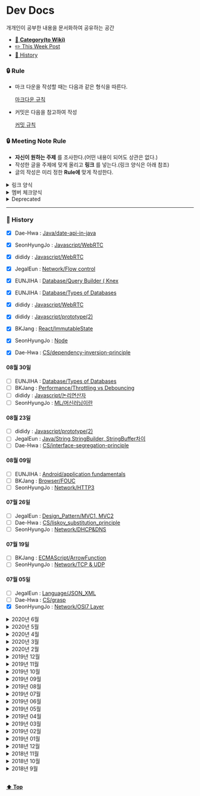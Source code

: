 # Dev Docs

개개인이 공부한 내용을 문서화하여 공유하는 공간

- [📑 **Category(to Wiki)**](https://github.com/Im-D/Dev-Docs/wiki)
- [✏️ This Week Post](#-this-week-post)
- [📅 History](#-history)

### 🔒 Rule

- 마크 다운을 작성할 때는 다음과 같은 형식을 따른다.

  [마크다운 규칙](https://github.com/im-d-team/Dev-Docs/blob/master/Rules/Markdown.md)
  
- 커밋은 다음을 참고하여 작성 
  
  [커밋 규칙](https://github.com/im-d-team/Dev-Docs/blob/master/Rules/Commit.md)

### 🔒 Meeting Note Rule

- **자신이 원하는 주제** 를 조사한다.(어떤 내용이 되어도 상관은 없다.)
- 작성한 글을 주제에 맞게 올리고 **링크** 를 넣는다.(링크 양식은 아래 참조)
- 글의 작성은 미리 정한 **Rule에** 맞게 작성한다.

<details>
<summary> 링크 양식 </summary>

```md
[POST_NAME](POST_ADDRESS)
```

</details>

<details>
<summary> 멤버 체크양식 </summary>

#### xx월 xx일

- [ ] BKJang : []()
- [ ] SeonHyungJo : []()
- [ ] Jinseong : []()
- [ ] Dae-Hwa: []()

</details>

<details>
<summary> Deprecated </summary>

```md
~[Title of contents](Link)~
```

- ex) ~[브라우저 Redering 과정](https://github.com/Im-D/Dev-Docs/blob/master/Deprecated/%EC%9B%B9%20%EB%B8%8C%EB%9D%BC%EC%9A%B0%EC%A0%80%EC%9D%98%20%EC%9E%91%EB%8F%99%20%EC%9B%90%EB%A6%AC.md)~

</details>    

---

### 📅 History
- [x] Dae-Hwa : [Java/date-api-in-java](https://github.com/im-d-team/Dev-Docs/blob/master/Java/date-api-in-java.md)

- [x] SeonHyungJo : [Javascript/WebRTC](https://github.com/im-d-team/Dev-Docs/blob/master/Javascript/WebRTC.md)

- [x] dididy : [Javascript/WebRTC](https://github.com/im-d-team/Dev-Docs/blob/master/Javascript/WebRTC.md)

- [x] JegalEun : [Network/Flow control](https://github.com/im-d-team/Dev-Docs/blob/master/Network/Flow%20control.md)

- [x] EUNJIHA : [Database/Query Builder ( Knex](https://github.com/im-d-team/Dev-Docs/blob/master/Database/Query%20Builder%20(%20Knex.js).md)
- [x] EUNJIHA : [Database/Types of Databases](https://github.com/im-d-team/Dev-Docs/blob/master/Database/Types%20of%20Databases.md)

- [x] dididy : [Javascript/WebRTC](https://github.com/im-d-team/Dev-Docs/blob/master/Javascript/WebRTC.md)
- [x] dididy : [Javascript/prototype(2)](https://github.com/im-d-team/Dev-Docs/blob/master/Javascript/prototype(2).md)

- [x] BKJang : [React/ImmutableState](https://github.com/im-d-team/Dev-Docs/blob/master/React/ImmutableState.md)

- [x] SeonHyungJo : [Node](https://github.com/im-d-team/Dev-Docs/blob/master/Node.js/make_meta_file.md)

- [x] Dae-Hwa : [CS/dependency-inversion-principle](https://github.com/im-d-team/Dev-Docs/blob/master/CS/dependency-inversion-principle.md)




<!--<details>
<summary> 2020년 8월 </summary>-->

#### 08월 30일

- [ ] EUNJIHA : [Database/Types of Databases](https://github.com/im-d-team/Dev-Docs/blob/master/Database/Types%20of%20Databases.md)
- [ ] BKJang : [Performance/Throttling vs Debouncing](https://github.com/im-d-team/Dev-Docs/blob/master/Performance/Throttling%20vs%20Debouncing.md)
- [ ] dididy : [Javascript/논리연산자](https://github.com/im-d-team/Dev-Docs/blob/master/Javascript/%EB%85%BC%EB%A6%AC%EC%97%B0%EC%82%B0%EC%9E%90.md)
- [ ] SeonHyungJo : [ML/머신러닝이란](https://github.com/im-d-team/Dev-Docs/blob/master/ML/%EB%A8%B8%EC%8B%A0%EB%9F%AC%EB%8B%9D%EC%9D%B4%EB%9E%80.md)

#### 08월 23일

- [ ] dididy : [Javascript/prototype(2)](https://github.com/im-d-team/Dev-Docs/blob/master/Javascript/prototype(2).md)
- [ ] JegalEun : [Java/String,StringBuilder, StringBuffer차이](https://github.com/im-d-team/Dev-Docs/blob/master/Java/String,StringBuilder,%20StringBuffer%EC%B0%A8%EC%9D%B4.md)
- [ ] Dae-Hwa : [CS/interface-segregation-principle](https://github.com/im-d-team/Dev-Docs/blob/master/CS/interface-segregation-principle.md)

#### 08월 09일

- [ ] EUNJIHA : [Android/application fundamentals](https://github.com/im-d-team/Dev-Docs/blob/master/Android/application%20fundamentals.md)
- [ ] BKJang : [Browser/FOUC](https://github.com/im-d-team/Dev-Docs/blob/master/Browser/FOUC.md)
- [ ] SeonHyungJo : [Network/HTTP3](https://github.com/im-d-team/Dev-Docs/blob/master/Network/HTTP3.md)

<!--</details>-->

<!--<details>
<summary> 2020년 7월 </summary>-->

#### 07월 26일


- [ ] JegalEun : [Design_Pattern/MVC1, MVC2](https://github.com/im-d-team/Dev-Docs/blob/master/Design_Pattern/MVC1,%20MVC2.md)
- [ ] Dae-Hwa : [CS/liskov_substitution_principle](https://github.com/im-d-team/Dev-Docs/blob/master/CS/liskov_substitution_principle.md)
- [ ] SeonHyungJo : [Network/DHCP&DNS](https://github.com/im-d-team/Dev-Docs/blob/master/Network/DHCP&DNS.md)

#### 07월 19일

- [ ] BKJang : [ECMAScript/ArrowFunction](https://github.com/im-d-team/Dev-Docs/blob/master/ECMAScript/ArrowFunction.md)
- [ ] SeonHyungJo : [Network/TCP & UDP](https://github.com/im-d-team/Dev-Docs/blob/master/Network/TCP%20&%20UDP.md)

#### 07월 05일

- [ ] JegalEun : [Language/JSON_XML](https://github.com/im-d-team/Dev-Docs/blob/master/Language/JSON_XML.md)
- [ ] Dae-Hwa : [CS/grasp](https://github.com/im-d-team/Dev-Docs/blob/master/CS/grasp.md)
- [x] SeonHyungJo : [Network/OSI7 Layer](https://github.com/im-d-team/Dev-Docs/blob/master/Network/OSI7%20Layer.md)

<!--</details>-->

<details>
<summary> 2020년 6월 </summary>

#### 06월 21일

- [x] BKJang : [Javascript/Closure](https://github.com/im-d-team/Dev-Docs/blob/master/Javascript/Closure.md)
- [x] SeonHyungJo : [Network/TypesOfIP](https://github.com/im-d-team/Dev-Docs/blob/master/Network/TypesOfIP.md)

#### 06월 14일

- [x] JegalEun : [Network/SOAP API](https://github.com/im-d-team/Dev-Docs/blob/master/Network/SOAP%20API.md)
- [x] Dae-Hwa : [CS/open-closed-principle](https://github.com/im-d-team/Dev-Docs/blob/master/CS/open-closed-principle.md)
- [ ] ssy0619 : [OpenCV/filter](https://github.com/im-d-team/Dev-Docs/blob/master/OpenCV/filter.md)
- [x] SeonHyungJo : [Network/Subnetmask](https://github.com/im-d-team/Dev-Docs/blob/master/Network/Subnetmask.md)

#### 06월 07일

- [x] BKJang : [Javascript/Scope](https://github.com/im-d-team/Dev-Docs/blob/master/Javascript/Scope.md)
- [x] SeonHyungJo : [Network/IP](https://github.com/im-d-team/Dev-Docs/blob/master/Network/IP.md)

</details>

<details>
<summary> 2020년 5월 </summary>

#### 05월 31일

- [x] Dae-Hwa : [CS/srp](https://github.com/im-d-team/Dev-Docs/blob/master/CS/srp.md)

#### 05월 24일

- [x] SeonHyungJo : [CSS/safe-area](https://github.com/im-d-team/Dev-Docs/blob/master/CSS/safe-area.md)

#### 05월 17일

- [x] Dae-Hwa : [Java/copy-object](https://github.com/im-d-team/Dev-Docs/blob/master/Java/copy-object.md)
- [x] JegalEun : [Tool/Framework vs Library](https://github.com/im-d-team/Dev-Docs/blob/master/Tool/Framework%20vs%20Library.md)
- [ ] ssy0619 : [Design_Pattern/Composite](https://github.com/im-d-team/Dev-Docs/blob/master/Design_Pattern/Composite.md)

</details>


<details>
<summary> 2020년 4월 </summary>

#### 04월 26일

- [x] EUNJIHA : [Network/사용자 인증 방식(Cookie, Session & oAuth 2.0 & JWT)](https://github.com/Im-D/Dev-Docs/blob/master/Network/사용자%20인증%20방식(Cookie,%20Session%20&%20oAuth%202.0%20&%20JWT).md)
- [x] SeonHyungJo : [CSS/CJK](https://github.com/Im-D/Dev-Docs/blob/master/CSS/CJK.md)
- [x] BKJang : [Javascript/Variable](https://github.com/Im-D/Dev-Docs/blob/master/Javascript/Variable.md)

#### 04월 19일

- [x] ssy0619 : [Design_Pattern/Singleton](https://github.com/Im-D/Dev-Docs/blob/master/Design_Pattern/Singleton.md)
- [x] JegalEun : [Java/Mybatis](https://github.com/Im-D/Dev-Docs/blob/master/Java/Mybatis.md)
- [x] Dae-Hwa : [CS/Call-By-Sharing](https://github.com/Im-D/Dev-Docs/blob/master/CS/Call-By-Sharing.md)

#### 04월 12일

- [x] SeonHyungJo : [HTML/WebM&WebP](https://github.com/Im-D/Dev-Docs/blob/master/HTML/WebM&WebP.md)
- [x] EUNJIHA : [WPF/wpf](https://github.com/Im-D/Dev-Docs/blob/master/WPF/wpf.md)
- [x] BKJang : [Javascript/Prototype_Chain](https://github.com/Im-D/Dev-Docs/blob/master/Javascript/Prototype_Chain.md)

#### 04월 05일

- [x] Dae-Hwa : [Radix-sort](https://github.com/Im-D/Dev-Docs/blob/master/CS/Radix-sort.md)
- [x] JegalEun : [Javascript/ajax(2)](https://github.com/Im-D/Dev-Docs/blob/master/Javascript/ajax(2).md)
- [x] ssy0619 : [OpenCV/이미지전처리](https://github.com/Im-D/Dev-Docs/blob/master/OpenCV/이미지전처리.md)

</details>

<details>
<summary> 2020년 3월 </summary>

#### 03월 28일

- [x] SeonHyungJo : 나는 이 시국에 어떻게 마스크를 구매했나?
- [x] EUNJIHA : [Network/REST API](https://github.com/Im-D/Dev-Docs/blob/master/Network/REST%20API.md)
- [x] BKJang : [ECMAScript/ModulePattern_class](https://github.com/Im-D/Dev-Docs/blob/master/ECMAScript/ModulePattern_class.md)

</details>

<details>
<summary> 2020년 2월 </summary>
  
#### 02월 23일
- [x] JegalEun : 블록체인
- [x] Dae-Hwa : [CS/Counting-sort](https://github.com/Im-D/Dev-Docs/blob/master/CS/Counting-sort.md)

#### 02월 16일

- [x] EUNJIHA : Web Summary
- [x] SeonHyungJo : [CSS/WebToMobile](https://github.com/Im-D/Dev-Docs/blob/master/CSS/WebToMobile.md)
- [x] BKJang : [Network/HTTP vs WebSocket](https://github.com/Im-D/Dev-Docs/blob/master/Network/HTTP%20vs%20WebSocket.md)

#### 02월 09일

- [x] SeonHyungJo : [Tool/Chrome_80_DevTool](https://github.com/Im-D/Dev-Docs/blob/master/Tool/Chrome_80_DevTool.md)
- [x] Dae-Hwa: [SQL Injection](https://github.com/Im-D/Dev-Docs/blob/master/Security/SQL_Injection.md)

</details>

<details>
<summary> 2019년 12월 </summary>

#### 12월 01일

- [x] BKJang : [점진적향상 우아한하향](https://github.com/Im-D/Dev-Docs/blob/master/Performance/점진적향상_우아한하향.md)
- [x] SeonHyungJo : [requestAnimationFrame(rAF)](https://github.com/Im-D/Dev-Docs/blob/master/Performance/requestAnimationFram(rAF).md)
- [x] Jinseong : [Web Worker](https://github.com/Im-D/Dev-Docs/blob/master/Browser/WebWorker.md)
- [x] Dae-Hwa : [객체 생성 패턴 - 생성자 패턴](https://github.com/Im-D/Dev-Docs/blob/master/Javascript/object_create_pattern-constructor.md)

</details>

<details>
<summary> 2019년 11월 </summary>
  
#### 11월 10일

- [x] BKJang : [Generator와 async-await](https://github.com/Im-D/Dev-Docs/blob/master/ECMAScript/Generator%EC%99%80%20async-await.md)
- [x] SeonHyungJo : [CSS 애니메이션 vs JS 애니메이션](https://github.com/Im-D/Dev-Docs/blob/master/Javascript/Animation.md)
- [x] Jinseong : [CORS(Cross-Origin Resource Sharing)](https://github.com/Im-D/Dev-Docs/blob/master/Network/CORS.md)
- [x] Dae-Hwa: [객체 생성 패턴](https://github.com/Im-D/Dev-Docs/blob/master/Javascript/object_%EC%83%9D%EC%84%B1%ED%8C%A8%ED%84%B4.md)
</details>

<details>
<summary> 2019년 10월 </summary>

#### 10월 13일

- [x] BKJang : [Iteration Protocol](https://github.com/Im-D/Dev-Docs/blob/master/ECMAScript/Iteration_Protocol.md)
- [x] SeonHyungJo : [Worklet](https://github.com/Im-D/Dev-Docs/blob/master/Browser/Worklet.md)
- [x] Jinseong : [JSend](https://github.com/Im-D/Dev-Docs/blob/master/Network/JSend.md)
- [x] Dae-Hwa: [비선형 구조의 탐색](https://github.com/Im-D/Dev-Docs/blob/master/CS/non-linear-search.md)

</details>
<details>
<summary> 2019년 09월 </summary>

#### 09월 29일

- [x] BKJang : [Observer](https://github.com/Im-D/Dev-Docs/blob/master/Javascript/Observer.md)
- [x] SeonHyungJo : [기본적인 렌더링 최적화 방법](https://github.com/Im-D/Dev-Docs/blob/master/Performance/%EA%B8%B0%EB%B3%B8%EC%A0%81%EC%9D%B8%20%EB%A0%8C%EB%8D%94%EB%A7%81%20%EC%B5%9C%EC%A0%81%ED%99%94%20%EB%B0%A9%EB%B2%95.md)
- [x] Jinseong : [Virtual DOM](https://github.com/Im-D/Dev-Docs/blob/master/React/Virtual%20DOM.md)
- [x] Dae-Hwa : [그래프](https://github.com/Im-D/Dev-Docs/blob/master/CS/Graph.md)

#### 09월 01일

- [x] BKJang : [Event Loop](https://github.com/Im-D/Dev-Docs/blob/master/Javascript/%EC%9D%B4%EB%B2%A4%ED%8A%B8%20%EB%A3%A8%ED%94%84(Event%20Loop).md)
- [x] SeonHyungJo : [Reflow Repaint](https://github.com/Im-D/Dev-Docs/blob/master/Performance/Reflow%20Repaint.md)
- [x] Jinseong : [Reactive](https://github.com/Im-D/Dev-Docs/blob/master/Language/Reactive.md)
- [x] Dae-Hwa: [protoType](https://github.com/Im-D/Dev-Docs/blob/master/Javascript/prototype.md)
- [x] JHRla: [MSA](https://github.com/Im-D/Dev-Docs/blob/master/Design_Pattern/MSA.md)

</details>
<details>
<summary> 2019년 08월 </summary>

#### 08월 18일

- [x] BKJang : [고차함수(High Order Function)](<https://github.com/Im-D/Dev-Docs/blob/master/Language/%EA%B3%A0%EC%B0%A8%ED%95%A8%EC%88%98(High%20Order%20Function).md>), [Currying](https://github.com/Im-D/Dev-Docs/blob/master/Language/Currying.md)
- [x] SeonHyungJo : [Javascript BuildTool](https://github.com/Im-D/Dev-Docs/blob/master/Javascript/Build%20Tool.md)
- [x] Jinseong : [Event Delegation](https://github.com/Im-D/Dev-Docs/blob/master/Javascript/Event%20Delegation.md)
- [x] Dae-Hwa: [객체](https://github.com/Im-D/Dev-Docs/blob/master/Javascript/object.md)
- [x] JHRla: [Rest](https://github.com/Im-D/Dev-Docs/blob/master/Network/REST.md)

#### 08월 04일

- [x] BKJang : [함수형 프로그래밍](https://github.com/Im-D/Dev-Docs/blob/master/Language/%ED%95%A8%EC%88%98%ED%98%95%20%ED%94%84%EB%A1%9C%EA%B7%B8%EB%9E%98%EB%B0%8D.md)
- [x] SeonHyungJo : [Module](https://github.com/Im-D/Dev-Docs/blob/master/Javascript/Module.md)
- [x] Jinseong : [웹 브라우저의 작동 원리](https://github.com/Im-D/Dev-Docs/blob/master/Browser/%EC%9B%B9%20%EB%B8%8C%EB%9D%BC%EC%9A%B0%EC%A0%80%EC%9D%98%20%EC%9E%91%EB%8F%99%20%EC%9B%90%EB%A6%AC.md)
- [x] Dae-Hwa: [bind메소드](https://github.com/Im-D/Dev-Docs/blob/master/Javascript/bind.md)
- [x] JHRla: [comet](https://github.com/Im-D/Dev-Docs/blob/master/Network/comet.md)

</details>

<details>
<summary> 2019년 07월 </summary>

#### 07월 21일

- [x] BKJang : [Cookie와 Session 그리고 Redis](https://github.com/Im-D/Dev-Docs/blob/master/Network/Cookie%EC%99%80%20Session%20%EA%B7%B8%EB%A6%AC%EA%B3%A0%20Redis.md)
- [x] SeonHyungJo : [CSS - animation](https://github.com/Im-D/Dev-Docs/blob/master/CSS/animation.md)
- [x] Jinseong : [http-caching](https://github.com/Im-D/Dev-Docs/blob/master/Network/http-caching.md)
- [x] Dae-Hwa: [HTML Templating](https://github.com/Im-D/Dev-Docs/blob/master/HTML/HTML-Templating.md)
- [x] JHRla: [페이징 세그먼테이션](https://github.com/Im-D/Dev-Docs/blob/master/CS/%ED%8E%98%EC%9D%B4%EC%A7%95%EA%B3%BC%20%EC%84%B8%EA%B7%B8%EB%A8%BC%ED%85%8C%EC%9D%B4%EC%85%98.md)

#### 07월 14일

- [x] BKJang : [배열 내장함수](https://github.com/Im-D/Dev-Docs/blob/master/Javascript/배열%20내장함수.md)
- [x] SeonHyungJo : [preload, prefetch](https://github.com/Im-D/Dev-Docs/blob/master/HTML/preload%26prefetch.md)
- [x] Dae-Hwa: [WAS](https://github.com/Im-D/Dev-Docs/blob/master/Java/WAS.md)
- [x] JHRla: [클로저](https://github.com/Im-D/Dev-Docs/blob/master/Javascript/%ED%81%B4%EB%A1%9C%EC%A0%80.md)

#### 07월 07일

- [x] BKJang : [Typescript ( 제네릭 )](<https://github.com/Im-D/Dev-Docs/blob/master/Typescript/제네릭(Generic).md>)
- [x] SeonHyungJo : [window.history](https://github.com/Im-D/Dev-Docs/blob/master/Javascript/window.history.md)
- [x] Jinseong : [ES6 Module in Browser](https://github.com/Im-D/Dev-Docs/blob/master/ECMAScript/ES6-module-in-Browser.md)
- [x] Dae-Hwa: [Non-blocking](https://github.com/Im-D/Dev-Docs/blob/master/CS/non-blocking.md)

</details>

<details>
<summary> 2019년 06월 </summary>

#### 06월 30일

- 🎇 **[2019 Google I/O Extended 컨퍼런스 참여](https://github.com/Im-D/Dev-Docs/issues/47)** 🎇

#### 06월 23일

- [x] BKJang : [Typescript ( 인터페이스 )](<https://github.com/Im-D/Dev-Docs/blob/master/Typescript/인터페이스(Interface).md>)
- [x] SeonHyungJo : [Object.create & Object.assign](https://github.com/Im-D/Dev-Docs/blob/master/Javascript/Object.create%26Object.assign.md)
- [x] Jinseong : [Time in js](https://github.com/Im-D/Dev-Docs/blob/master/Javascript/TimeInJS.md)
- [x] Dae-Hwa: [node.js의 특징](https://github.com/Im-D/Dev-Docs/blob/master/Node.js/nodejs의_특징.md)
- [x] JHRla: [Dependency Injection](<https://github.com/Im-D/Dev-Docs/blob/master/Java/Dependency%20Injection(DI).md>)

#### 06월 16일

- [x] BKJang : [클래스(class) (Typescript)](<https://github.com/Im-D/Dev-Docs/blob/master/Typescript/%ED%81%B4%EB%9E%98%EC%8A%A4(class).md>)
- [x] SeonHyungJo : [정규 표현식](https://github.com/Im-D/Dev-Docs/blob/master/Javascript/Regular_Expressions.md)
- [x] Jinseong : [BrowserXY](https://github.com/Im-D/Dev-Docs/blob/master/Browser/BrowserXY.md)
- [x] Dae-Hwa: [GET&POST](https://github.com/Im-D/Dev-Docs/blob/master/Network/get%26post.md)
- [x] JHRla: [DOM API](https://github.com/Im-D/Dev-Docs/blob/master/HTML/DOM%20API.md)

#### 06월 09일

- [x] BKJang : [정적 타이핑(TypeScript)](https://github.com/Im-D/Dev-Docs/blob/master/Typescript/%EC%A0%95%EC%A0%81%20%ED%83%80%EC%9D%B4%ED%95%91.md)
- [x] SeonHyungJo : [IndexDB, WebSQL]()
- [ ] Jinseong : []()
- [x] Dae-Hwa: [바인딩(Binding)]()
- [x] JHRla: [CORS](<https://github.com/Im-D/Dev-Docs/blob/master/Security/CORS(Cross-Origin%20Resource%20Sharing).md>)

#### 06월 02일

- [x] BKJang : [Web Component](<https://github.com/Im-D/Dev-Docs/blob/master/HTML/%EC%9B%B9%20%EC%BB%B4%ED%8F%AC%EB%84%8C%ED%8A%B8(Web%20Component).md>)
- [x] SeonHyungJo : [Basic_Javascript this, call, apply, bind](https://github.com/Im-D/Dev-Docs/blob/master/Javascript/B_Call_Apply_Bind.md)
- [x] Jinseong : [Composite_Layers](https://github.com/Im-D/Dev-Docs/blob/master/Browser/Layer_Model.md)
- [x] Dae-Hwa: [Ajax](https://github.com/Im-D/Dev-Docs/blob/master/Javascript/Ajax.md)
- [x] JHRla: [Set](https://github.com/Im-D/Dev-Docs/blob/master/Java/Set.md)

</details>

<details>
<summary> 2019년 05월 </summary>

#### 05월 26일

- [x] BKJang : [DocumentFragment](https://github.com/Im-D/Dev-Docs/blob/master/Javascript/DocumentFragment.md)
- [x] SeonHyungJo : [Basic_Javascript 팩토리와 클래스](https://github.com/Im-D/Dev-Docs/blob/master/Javascript/B_Class.md)
- [x] Jinseong : [압축](https://github.com/Im-D/Dev-Docs/blob/master/CS/compression.md)
- [x] Dae-Hwa: [자바스크립트의 동작 원리 - 변수 객체(Variable Object)](<https://github.com/Im-D/Dev-Docs/blob/master/Javascript/Javascript%EC%9D%98_%EB%8F%99%EC%9E%91%EC%9B%90%EB%A6%AC-%EB%B3%80%EC%88%98%EA%B0%9D%EC%B2%B4(VariableObject).md>)
- [x] JHRla: [Upcasting과 Downcasting](https://github.com/Im-D/Dev-Docs/blob/master/Java/Upcasting%EA%B3%BC%20Downcasting.md)

#### 05월 19일

- [x] BKJang : [React의 props와 state](https://github.com/Im-D/Dev-Docs/blob/master/React/props와%20state.md)
- [x] SeonHyungJo : [Basic_Javascript DOM](https://github.com/Im-D/Dev-Docs/blob/master/HTML/DOM.md)
- [x] Jinseong : [정보이론](https://github.com/Im-D/Dev-Docs/blob/master/CS/information_theory.md)
- [x] Dae-Hwa: [자바스크립트의 동작 원리 - 실행 컨텍스트(Execution Contexts)](<https://github.com/Im-D/Dev-Docs/blob/master/Javascript/Javascript%EC%9D%98_%EB%8F%99%EC%9E%91%EC%9B%90%EB%A6%AC-%EC%8B%A4%ED%96%89%EC%BB%A8%ED%85%8D%EC%8A%A4%ED%8A%B8(Execution%20Contexts).md>)
- [x] JHRla: [JSP와 Servlet처리](https://github.com/Im-D/Dev-Docs/blob/master/Java/JSP%EC%99%80%20Servlet%EC%B2%98%EB%A6%AC.md)

#### 05월 12일

- [x] BKJang : [React의 Composition](https://github.com/Im-D/Dev-Docs/blob/master/React/Composition.md)
- [x] SeonHyungJo : [ARIA attribute](https://github.com/Im-D/Dev-Docs/blob/master/HTML/ARIA.md)
- [ ] Jinseong : []()
- [x] Dae-Hwa: [input태그의\_value바꾸기(input태그의\_dirty flag)](<https://github.com/Im-D/Dev-Docs/blob/master/HTML/input%ED%83%9C%EA%B7%B8%EC%9D%98_value%EB%B0%94%EA%BE%B8%EA%B8%B0(input%ED%83%9C%EA%B7%B8%EC%9D%98_dirty%20flag).md>)
- [x] JHRla: [함수 선언](https://github.com/Im-D/Dev-Docs/blob/master/Javascript/%ED%95%A8%EC%88%98%20%EC%84%A0%EC%96%B8.md)

#### 05월 05일

- [ ] BKJang : []()
- [x] SeonHyungJo : [Basic_Javascript Engine](https://github.com/SeonHyungJo/FrontEnd-Dev/blob/master/Javascript/Basic_7_Engine.md), [Basic_Bitwise Operator](https://github.com/SeonHyungJo/FrontEnd-Dev/blob/master/Javascript/Basic_8_Bitwise_Operator.md)
- [x] Jinseong : [자바스크립트 코딩 꿀팁](https://github.com/Im-D/Dev-Docs/blob/master/Javascript/tricks_of_js.md)

</details>

<details>
<summary> 2019년 04월 </summary>

#### 04월 28일

- [x] BKJang : [Element와 Component](https://github.com/Im-D/Dev-Docs/blob/master/React/Element%EC%99%80%20Component.md)
- [x] SeonHyungJo : ~[Basic\_메시지 큐와 이벤트 루프](https://github.com/Im-D/Dev-Docs/blob/master/Deprecated/B_EventLoop.md)~
- [x] Jinseong : [this 더알아보기](https://github.com/Im-D/Dev-Docs/blob/master/Javascript/Learning_more_about_this.md)

#### 04월 21일

- [x] BKJang : [클래스(class)](<https://github.com/Im-D/Dev-Docs/blob/master/Javascript/%ED%81%B4%EB%9E%98%EC%8A%A4(class).md>)
- [x] SeonHyungJo : [Basic_Async](https://github.com/Im-D/Dev-Docs/tree/master/Javascript/B_Async.md)
- [x] Jinseong : [Scope와 This](https://github.com/Im-D/Dev-Docs/blob/master/Javascript/scope_this.md)

#### 04월 14일

- [x] BKJang : [DeadLock(교착상태)](<https://github.com/Im-D/Dev-Docs/blob/master/Performance/DeadLock(%EA%B5%90%EC%B0%A9%EC%83%81%ED%83%9C).md>)
- [x] SeonHyungJo : ~[Basic_Module](https://github.com/Im-D/Dev-Docs/tree/master/Deprecated/B_Module.md)~
- [x] Jinseong : [Memory](https://github.com/Im-D/Dev-Docs/blob/master/CS/Memory.md)

#### 04월 07일

- [x] BKJang : [ArrayList vs LinkedList 그리고 Vector](https://github.com/Im-D/Dev-Docs/blob/master/Java/ArrayList%20vs%20LinkedList%20%EA%B7%B8%EB%A6%AC%EA%B3%A0%20Vector.md)
- [x] SeonHyungJo : [Basic_Function](https://github.com/Im-D/Dev-Docs/blob/master/Javascript/B_Function.md)
- [x] Jinseong : [.git으로 이해하는 GIT](https://github.com/Im-D/Dev-Docs/blob/master/Git/gitBy_.git.md)

</details>

<details>
<summary> 2019년 03월 </summary>

#### 03월 31일

- [x] BKJang [Comparable vs Comparator](https://github.com/Im-D/Dev-Docs/blob/master/Java/Comparable%20vs%20Comparator.md)
- [x] SeonHyungJo [Basic_Type](https://github.com/Im-D/Dev-Docs/blob/master/Javascript/B_Type.md)
- [x] Jinseong : [람다](https://github.com/Im-D/Dev-Docs/blob/master/Language/Lamda.md)

#### 03월 24일

- [x] BKJang : [String, StringBuilder, StringBuffer](https://github.com/Im-D/Dev-Docs/blob/master/Java/String%2C%20StringBuilder%2C%20StringBuffer.md)
- [x] SeonHyungJo : [호출 스택](https://github.com/Im-D/Dev-Docs/blob/master/Javascript/B_CallStack.md)
- [x] Jinseong : ~[Higher Order Functions](https://github.com/Im-D/Dev-Docs/blob/master/Deprecated/Higher_Order_Functions.md)~

#### 03월 17일

- [x] BKJang : [로드밸런싱 & 클러스터링](https://github.com/Im-D/Dev-Docs/blob/master/Network/%EB%A1%9C%EB%93%9C%EB%B0%B8%EB%9F%B0%EC%8B%B1%20%26%20%ED%81%B4%EB%9F%AC%EC%8A%A4%ED%84%B0%EB%A7%81.md)
- [x] SeonHyungJo : [최신 브라우저의 내부 살펴보기](https://github.com/Im-D/Dev-Docs/blob/master/Browser/최신_브라우저의_내부_살펴보기.md)
- [x] Jinseong : [Some과 Every](https://github.com/Im-D/Dev-Docs/blob/master/Javascript/Some_Every.md)

#### 03월 10일

- [x] BKJang : [Java Garbage Collection](<https://github.com/Im-D/Dev-Docs/blob/master/Java/Java%20Garbage%20Collection(GC).md>)
- [x] SeonHyungJo : [JavaScript 2019 new feature](https://github.com/Im-D/Dev-Docs/blob/master/ECMAScript/ECMA2019.md)
- [x] Jinseong : [Sync & Async, Multi & Single Thread](https://github.com/Im-D/Dev-Docs/blob/master/Javascript/Sync%26Async_Multi%26Single_Thread.md)

#### 03월 03일

- [x] BKJang : [Java Virtual Machine(JVM)](<https://github.com/Im-D/Dev-Docs/blob/master/Java/JVM(Java%20Virtual%20Machine).md>)
- [x] SeonHyungJo : [React.memo()](https://github.com/Im-D/Dev-Docs/blob/master/React/React.memo.md)
- [x] Jinseong : [Optional Chaining](https://github.com/Im-D/Dev-Docs/blob/master/Javascript/Optional_Chaining.md)

</details>

<details>
<summary> 2019년 02월 </summary>

#### 02월 24일

- [x] BKJang : [throttling과 rAF](https://github.com/Im-D/Dev-Docs/blob/master/Javascript/throttling%EA%B3%BC%20rAF.md)
- [x] SeonHyungJo : [Vue의 LifeCycle](https://github.com/Im-D/Dev-Docs/blob/master/Vue/Vue_LifeCycle.md)
- [x] Jinseong : [Includes_IndexOf](https://github.com/Im-D/Dev-Docs/blob/master/ECMAScript/Includes_IndexOf.md)

#### 02월 17일

- [x] BKJang : [React의 LifeCycle](https://github.com/Im-D/Dev-Docs/blob/master/React/React%EC%9D%98%20Lifecycle%20Event.md)
- [x] SeonHyungJo : [React Hooks 간단하게 살펴보기](https://github.com/SeonHyungJo/react-hook-sample)
- [x] Jinseong : [Number_isNaN](https://github.com/Im-D/Dev-Docs/blob/master/ECMAScript/Number_isNaN.md)

#### 02월 10일

- [x] BKJang : [HTTP2.0의 필요성](https://github.com/Im-D/Dev-Docs/blob/master/Performance/HTTP2.0%EC%9D%98%20%ED%95%84%EC%9A%94%EC%84%B1.md)
- [x] SeonHyungJo : [JavaScript Engine](https://github.com/Im-D/Dev-Docs/blob/master/Javascript/Javascript_Engine.md)
- [x] Jinseong : [Tagged Template Literals](https://github.com/Im-D/Dev-Docs/blob/master/ECMAScript/Tagged_Template_Literals.md)

#### 02월 03일

- [x] BKJang [JavaScript의 this](https://github.com/Im-D/Dev-Docs/blob/master/Javascript/JavaScript%EC%9D%98%20this.md)
- [x] SeonHyungJo [Proxy Object](https://github.com/Im-D/Dev-Docs/blob/master/Javascript/Proxy.md)
- [ ] Jinseong []()

</details>

<details>
<summary> 2019년 01월 </summary>

#### 01월 20일

- [x] BKJang [underscore와 lodash 그리고 Native](https://github.com/Im-D/Dev-Docs/blob/a37e231e79263c8759bc2eeb9fc1135193e242cb/Javascript/underscore%EC%99%80%20lodash%EA%B7%B8%EB%A6%AC%EA%B3%A0%20Native.md)
- [x] SeonHyungJo [FEConf2017 RxJS](https://github.com/Im-D/Dev-Docs/blob/master/Design_Pattern/RxJS.md)
- [x] Jinseong [리만가설과 소수정리 RSA](https://github.com/Im-D/Dev-Docs/blob/6612f07ff60d4c3c072321d2b153674a3cf2c667/Security/%EB%A6%AC%EB%A7%8C%EA%B0%80%EC%84%A4%EA%B3%BC%20%EC%86%8C%EC%88%98%EC%A0%95%EB%A6%AC.md)

#### 01월 13일

- [x] BKJang [HTTPS(SSL)](https://github.com/Im-D/Dev-Docs/blob/master/Security/HTTPS%EC%99%80%20SSL.md)
- [x] SeonHyungJo [Control CSSOM](https://github.com/Im-D/Dev-Docs/blob/master/Javascript/Control_CSSOM.md)
- [x] Jinseong [HTTP2.0과 Web Socket](https://github.com/Im-D/Dev-Docs/blob/master/Browser/HTTP2_Websocket.md)

</details>

<details>
<summary> 2018년 12월 </summary>

#### 12월 27일

- [x] BKJang [Redux State Normalization](https://github.com/Im-D/Dev-Docs/blob/master/Javascript/Redux%20State%20%EC%A0%95%EA%B7%9C%ED%99%94.md)
- [x] SeonHyungJo [JS 메모리관리 살펴보기](https://github.com/Im-D/Dev-Docs/blob/master/Javascript/Javascript_%EB%A9%94%EB%AA%A8%EB%A6%AC%EA%B4%80%EB%A6%AC.md)
- [x] Jinseong [insertAdjacentHTML](https://github.com/Im-D/Dev-Docs/blob/master/Javascript/InsertAdjacentHTML.md), [디스트럭처링](https://github.com/Im-D/Dev-Docs/blob/master/ECMAScript/Destructuring_Assignment.md)

#### 12월 16일

- [x] BKJang [SSR](<https://github.com/Im-D/Dev-Docs/blob/master/Performance/%EC%84%9C%EB%B2%84%20%EC%82%AC%EC%9D%B4%EB%93%9C%20%EB%A0%8C%EB%8D%94%EB%A7%81(SSR).md>)
- [x] SeonHyungJo ~[Web Worker](https://github.com/Im-D/Dev-Docs/blob/master/Deprecated/WebWorker.md)~
- [ ] Jinseong []()

#### 12월 1일

- [x] BKJang [상태 관리 라이브러리](https://github.com/Im-D/Dev-Docs/blob/master/Javascript/%EC%83%81%ED%83%9C%EA%B4%80%EB%A6%AC%20%EB%9D%BC%EC%9D%B4%EB%B8%8C%EB%9F%AC%EB%A6%AC.md)
- [x] SeonHyungJo [MV\* pattern](https://github.com/Im-D/Dev-Docs/blob/master/Design_Pattern/MVC_MVP_MVVM.md)
- [x] Jinseong [Reduce](https://github.com/Im-D/Dev-Docs/blob/master/Javascript/Reduce.md)

</details>

<details>
<summary> 2018년 11월 </summary>

#### 11월 18일

- [x] BKJang ~[AMD와 CommonJS](https://github.com/Im-D/Dev-Docs/blob/master/Deprecated/AMD%EC%99%80%20CommonJS.md)~
- [x] SeonHyungJo [HTML Meta](https://github.com/Im-D/Dev-Docs/blob/master/HTML/Head_Meta.md)
- [x] Jinseong [Spread Operator](https://github.com/Im-D/Dev-Docs/blob/master/ECMAScript/Spread_Operator.md)

#### 11월 11일

- [x] BKJang [객체지향프로그래밍(OOP)](<https://github.com/Im-D/Dev-Docs/blob/master/Language/%EA%B0%9D%EC%B2%B4%EC%A7%80%ED%96%A5%20%ED%94%84%EB%A1%9C%EA%B7%B8%EB%9E%98%EB%B0%8D(OOP).md>)
- [x] SeonHyungJo [표준모드와 쿼크모드(Doctype), 메모이제이션 패턴, Bundler History](https://github.com/Im-D/Dev-Docs/blob/master/HTML/Standard%26QuirksMode.md)
- [ ] Jinseong []()

</details>

<details>
<summary> 2018년 10월 </summary>

#### 10월 28일

- [x] BKJang [XSS와 CSRF](https://github.com/Im-D/Dev-Docs/blob/master/Security/XSS%EC%99%80%20CSRF.md), ~[JSONP(JSON Padding)와 CORS(Cross-Origin Resource Sharing)](<https://github.com/Im-D/Dev-Docs/blob/master/Deprecated/CORS(Cross-Origin%20Resource%20Sharing).md>)~
- [x] SeonHyungJo [점진적향상 우아한 하향](https://github.com/Im-D/Dev-Docs/blob/master/Performance/%EC%A0%90%EC%A7%84%EC%A0%81%ED%96%A5%EC%83%81_%EC%9A%B0%EC%95%84%ED%95%9C%ED%95%98%ED%96%A5.md)
- [x] Jinseong [쓰로틀링과 디바운싱](https://github.com/Im-D/Dev-Docs/blob/master/Design_Pattern/Throttle%20and%20Debounce.md), [프로미스 패턴](https://github.com/Im-D/Dev-Docs/blob/master/Javascript/PromisePattern.md)

#### 10월 14일

- [x] BKJang ~[렌더링 최적화 기법](https://github.com/Im-D/Dev-Docs/blob/master/Deprecated/%EA%B8%B0%EB%B3%B8%EC%A0%81%EC%9D%B8%20%EB%A0%8C%EB%8D%94%EB%A7%81%20%EC%B5%9C%EC%A0%81%ED%99%94%20%EB%B0%A9%EB%B2%95.md)~, ~[JS 애니메이션 vs CSS 애니메이션](https://github.com/Im-D/Dev-Docs/blob/master/Performance/CSS%20%EC%95%A0%EB%8B%88%EB%A9%94%EC%9D%B4%EC%85%98%20vs%20JS%20%EC%95%A0%EB%8B%88%EB%A9%94%EC%9D%B4%EC%85%98.md)~
- [x] SeonHyungJo ~[Async-await 구현](https://github.com/Im-D/Dev-Docs/blob/master/Deprecated/Async-Await.md)~, ~[setState](https://github.com/Im-D/Dev-Docs/blob/master/Javascript/setState.md)~
- [x] Jinseong ~[Callback Hell](https://github.com/Im-D/Dev-Docs/blob/master/Javascript/B_Callback.md)~, ~[Promise1](https://github.com/Im-D/Dev-Docs/blob/master/Javascript/Promise1.md)~, ~[Promise2](https://github.com/Im-D/Dev-Docs/blob/master/Javascript/Promise2.md)~

</details>

<details>
<summary> 2018년 9월 </summary>

#### 9월 30일

- [x] BKJang ~[Event Delegation](<https://github.com/Im-D/Dev-Docs/blob/master/Deprecated/%EC%9D%B4%EB%B2%A4%ED%8A%B8%20%EC%9C%84%EC%9E%84(Event%20Delegation).md>)~, ~[Repaint & Reflow and SPA](https://github.com/Im-D/Dev-Docs/blob/master/Deprecated/Repaint%EC%99%80%20Reflow.md)~
- [x] SeonHyungJo ~[Reactive Programmming](https://github.com/Im-D/Dev-Docs/blob/master/Deprecated/Reactive.md)~, ~[Call By xxx](https://github.com/Im-D/Dev-Docs/blob/master/Deprecated/CallByReference.md)~
- [x] Jinseong ~[Javascript Build Tools](https://github.com/Im-D/Dev-Docs/blob/master/Deprecated/Javascript_BuildTool.md)~, ~[EventLoop_Advanced](https://github.com/Im-D/Dev-Docs/blob/master/Deprecated/EventLoop_Advanced.md)~

#### 9월 16일

- [x] BKJang ~[브라우저 Redering 과정](https://github.com/Im-D/Dev-Docs/blob/master/Deprecated/%EC%9B%B9%20%EB%B8%8C%EB%9D%BC%EC%9A%B0%EC%A0%80%EC%9D%98%20%EC%9E%91%EB%8F%99%20%EC%9B%90%EB%A6%AC.md)~
- [x] SeonHyungJo ~[Functional](https://github.com/Im-D/Dev-Docs/blob/master/Deprecated/Funtional.md)~,
- [x] Jinseong [렉시컬 속이기 - eval()](<https://github.com/Im-D/Dev-Docs/blob/master/Javascript/%EB%A0%89%EC%8B%9C%EC%BB%AC_%EC%86%8D%EC%9D%B4%EA%B8%B0(eval).md>), ~[JS-Module](https://github.com/Im-D/Dev-Docs/blob/master/Deprecated/Module.md)~

</details>

<br/>

**[⬆ Top](#Dev-Docs)**
